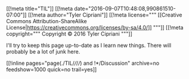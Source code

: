 [[!meta title="TIL"]]
[[!meta date="2016-09-07T10:48:08,990861510-07:00"]]
[[!meta author="Tyler Cipriani"]]
[[!meta license="""
[[Creative Commons Attribution-ShareAlike License|https://creativecommons.org/licenses/by-sa/4.0/]]
"""]]
[[!meta copyright="""
Copyright &copy; 2016 Tyler Cipriani
"""]]

I'll try to keep this page up-to-date as I learn new things. There will probably be a lot of junk here.

[[!inline pages="page(./TIL/*/*/*/*) and !*/Discussion" archive=no feedshow=1000 quick=no trail=yes]]
